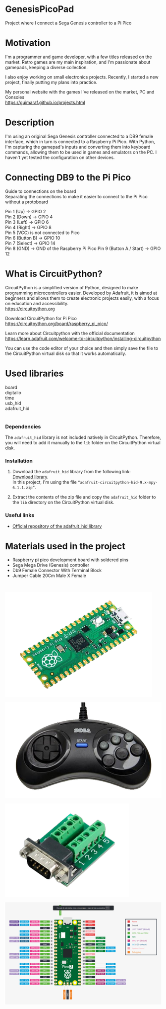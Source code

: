 # GenesisPicoPad
Project where I connect a Sega Genesis controller to a Pi Pico

# Motivation
I'm a programmer and game developer, with a few titles released on the market. Retro games are my main inspiration, and I'm passionate about gamepads, keeping a diverse collection.</br>

I also enjoy working on small electronics projects. Recently, I started a new project, finally putting my plans into practice.</br>

My personal website with the games I've released on the market, PC and Consoles </br>
https://guimaraf.github.io/projects.html

# Description
I'm using an original Sega Genesis controller connected to a DB9 female interface, which in turn is connected to a Raspberry Pi Pico. With Python, I'm capturing the gamepad's inputs and converting them into keyboard commands, allowing them to be used in games and emulators on the PC. I haven't yet tested the configuration on other devices.

# Connecting DB9 to the Pi Pico
Guide to connections on the board </br>
Separating the connections to make it easier to connect to the Pi Pico without a protoboard </br>

Pin 1 (Up) -> GPIO 2 </br>
Pin 2 (Down) -> GPIO 4 </br>
Pin 3 (Left) -> GPIO 6 </br>
Pin 4 (Right) -> GPIO 8 </br>
Pin 5 (VCC) is not connected to Pico </br>
Pin 6 (Button B) -> GPIO 10 </br>
Pin 7 (Select) -> GPIO 14 </br>
Pin 8 (GND) -> GND of the Raspberry Pi Pico
Pin 9 (Button A / Start) -> GPIO 12 </br>

# What is CircuitPython?
CircuitPython is a simplified version of Python, designed to make programming microcontrollers easier. Developed by Adafruit, it is aimed at beginners and allows them to create electronic projects easily, with a focus on education and accessibility. </br>
https://circuitpython.org </br>

Download CircuitPython for Pi Pico </br>
https://circuitpython.org/board/raspberry_pi_pico/

Learn more about Circuitpython with the official documentation </br>
https://learn.adafruit.com/welcome-to-circuitpython/installing-circuitpython
</br>

You can use the code editor of your choice and then simply save the file to the CircuitPython virtual disk so that it works automatically.

# Used libraries
board </br>
digitalio </br>
time </br>
usb_hid </br>
adafruit_hid </br>
</br>

### Dependencies

The `adafruit_hid` library is not included natively in CircuitPython. Therefore, you will need to add it manually to the `lib` folder on the CircuitPython virtual disk.

### Installation

1. Download the `adafruit_hid` library from the following link:  
   [Download library](https://github.com/adafruit/Adafruit_CircuitPython_HID/releases/tag/6.1.1).  
   In this project, I'm using the file `“adafruit-circuitpython-hid-9.x-mpy-6.1.1.zip”`.

2. Extract the contents of the zip file and copy the `adafruit_hid` folder to the `lib` directory on the CircuitPython virtual disk.

### Useful links

- [Official repository of the adafruit_hid library](https://github.com/adafruit/Adafruit_CircuitPython_HID)

# Materials used in the project
- Raspberry pi pico development board with soldered pins
- Sega Mega Drive (Genesis) controller
- Db9 Female Connector With Terminal Block
- Jumper Cable 20Cm Male X Female
</br>

![Alt text](/img/pipico.png?raw=true "Raspberry Pi Pico")

![Alt text](/img/genesis6pad.png?raw=true "Sega Genesis 6 buttons")

![Alt text](/img/db9femaleconnector.png?raw=true "DB9 female connector")

![Alt text](/img/pipicopins.png?raw=true "Raspberry Pi Pico Diagram")

</br>